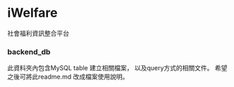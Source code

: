 # iWelfare
社會福利資訊整合平台

### backend_db

此資料夾內包含MySQL table 建立相關檔案， 以及query方式的相關文件。
希望之後可將此readme.md 改成檔案使用說明。
